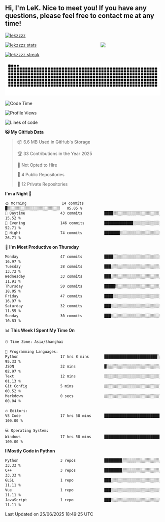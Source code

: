 ## Hi, I'm LeK. Nice to meet you! If you have any questions, please feel free to contact me at any time!

<p align="left"> <a href="https://github.com/ryo-ma/github-profile-trophy"><img src="https://github-profile-trophy.vercel.app/?username=lekzzzz" alt="lekzzzz" /></a> </p>

<img align="right" width="38.5%" src="https://github.com/LeKZzzz/LeKZzzz/blob/master/img/img_1_1.gif"/>

<a href="https://github.com/LeKZzzz"><img width="58%" src="https://github-readme-stats.vercel.app/api?username=lekzzzz&show_icons=true&locale=en" alt="lekzzzz stats"></a>

<a href="https://github.com/LeKZzzz"><img width="58%" src="https://github-readme-streak-stats.herokuapp.com/?user=lekzzzz&" alt="lekzzzz streak"></a>


![snake](https://raw.githubusercontent.com/LeKZzzz/LeKZzzz/output/github-contribution-grid-snake.svg)


<!--START_SECTION:waka-->
![Code Time](http://img.shields.io/badge/Code%20Time-563%20hrs%2039%20mins-blue)

![Profile Views](http://img.shields.io/badge/Profile%20Views-0-blue)

![Lines of code](https://img.shields.io/badge/From%20Hello%20World%20I%27ve%20Written-3.8%20million%20lines%20of%20code-blue)

**🐱 My GitHub Data** 

> 📦 6.6 MB Used in GitHub's Storage 
 > 
> 🏆 33 Contributions in the Year 2025
 > 
> 🚫 Not Opted to Hire
 > 
> 📜 4 Public Repositories 
 > 
> 🔑 12 Private Repositories 
 > 
**I'm a Night 🦉** 

```text
🌞 Morning                14 commits          █░░░░░░░░░░░░░░░░░░░░░░░░   05.05 % 
🌆 Daytime                43 commits          ████░░░░░░░░░░░░░░░░░░░░░   15.52 % 
🌃 Evening                146 commits         █████████████░░░░░░░░░░░░   52.71 % 
🌙 Night                  74 commits          ███████░░░░░░░░░░░░░░░░░░   26.71 % 
```
📅 **I'm Most Productive on Thursday** 

```text
Monday                   47 commits          ████░░░░░░░░░░░░░░░░░░░░░   16.97 % 
Tuesday                  38 commits          ███░░░░░░░░░░░░░░░░░░░░░░   13.72 % 
Wednesday                33 commits          ███░░░░░░░░░░░░░░░░░░░░░░   11.91 % 
Thursday                 50 commits          █████░░░░░░░░░░░░░░░░░░░░   18.05 % 
Friday                   47 commits          ████░░░░░░░░░░░░░░░░░░░░░   16.97 % 
Saturday                 32 commits          ███░░░░░░░░░░░░░░░░░░░░░░   11.55 % 
Sunday                   30 commits          ███░░░░░░░░░░░░░░░░░░░░░░   10.83 % 
```


📊 **This Week I Spent My Time On** 

```text
🕑︎ Time Zone: Asia/Shanghai

💬 Programming Languages: 
Python                   17 hrs 8 mins       ████████████████████████░   95.33 % 
JSON                     32 mins             █░░░░░░░░░░░░░░░░░░░░░░░░   02.97 % 
Text                     12 mins             ░░░░░░░░░░░░░░░░░░░░░░░░░   01.13 % 
Git Config               5 mins              ░░░░░░░░░░░░░░░░░░░░░░░░░   00.52 % 
Markdown                 0 secs              ░░░░░░░░░░░░░░░░░░░░░░░░░   00.04 % 

🔥 Editors: 
VS Code                  17 hrs 58 mins      █████████████████████████   100.00 % 

💻 Operating System: 
Windows                  17 hrs 58 mins      █████████████████████████   100.00 % 
```

**I Mostly Code in Python** 

```text
Python                   3 repos             ████████░░░░░░░░░░░░░░░░░   33.33 % 
C++                      3 repos             ████████░░░░░░░░░░░░░░░░░   33.33 % 
GLSL                     1 repo              ███░░░░░░░░░░░░░░░░░░░░░░   11.11 % 
Vue                      1 repo              ███░░░░░░░░░░░░░░░░░░░░░░   11.11 % 
JavaScript               1 repo              ███░░░░░░░░░░░░░░░░░░░░░░   11.11 % 
```




 Last Updated on 25/06/2025 18:49:25 UTC
<!--END_SECTION:waka-->
